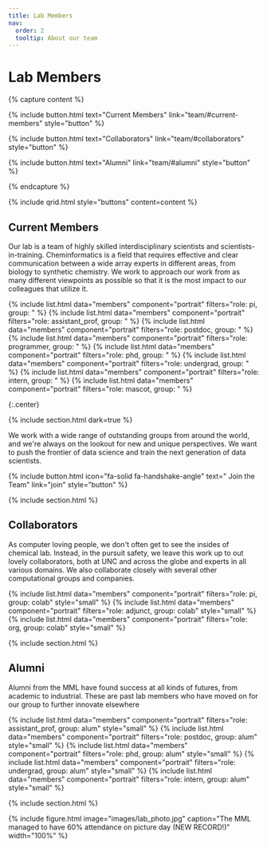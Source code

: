 ```yaml
---
title: Lab Members
nav:
  order: 2
  tooltip: About our team
---
```


# <i class="fas fa-users"></i>Lab Members


{% capture content %}

{%
  include button.html
  text="Current Members"
  link="team/#current-members"
  style="button"
%}

{%
  include button.html
  text="Collaborators"
  link="team/#collaborators"
  style="button"
%}

{%
  include button.html
  text="Alumni"
  link="team/#alumni"
  style="button"
%}

{% endcapture %}

{% include qrid.html style="buttons" content=content %}

## Current Members

Our lab is a team of highly skilled interdisciplinary scientists and scientists-in-training. Cheminformatics is a field
that requires effective and clear communication between a wide array experts in different areas, from biology to 
synthetic chemistry. We work to approach our work from as many different viewpoints as possible so that it is the most
impact to our colleagues that utilize it.

{% include list.html data="members" component="portrait" filters="role: pi, group: " %}
{% include list.html data="members" component="portrait" filters="role: assistant_prof, group: " %}
{% include list.html data="members" component="portrait" filters="role: postdoc, group: " %}
{% include list.html data="members" component="portrait" filters="role: programmer, group: " %}
{% include list.html data="members" component="portrait" filters="role: phd, group: " %}
{% include list.html data="members" component="portrait" filters="role: undergrad, group: " %}
{% include list.html data="members" component="portrait" filters="role: intern, group: " %}
{% include list.html data="members" component="portrait" filters="role: mascot, group: " %}

{:.center}

{% include section.html dark=true %}

We work with a wide range of outstanding groups from around the world, and we're always on the lookout for new and unique perspectives.
We want to push the frontier of data science and train the next generation of data scientists.

{%
  include button.html
  icon="fa-solid fa-handshake-angle"
  text="&nbsp;Join the Team"
  link="join"
  style="button"
%}

{% include section.html %}

## Collaborators 

As computer loving people, we don't often get to see the insides of chemical lab. Instead, in the pursuit safety, we 
leave this work up to out lovely collaborators, both at UNC and across the globe and experts in all various domains. 
We also collaborate closely with several other computational groups and companies. 

{% include list.html data="members" component="portrait" filters="role: pi, group: colab" style="small" %}
{% include list.html data="members" component="portrait" filters="role: adjunct, group: colab" style="small" %}
{% include list.html data="members" component="portrait" filters="role: org, group: colab" style="small" %}

{% include section.html %}

## Alumni

Alumni from the MML have found success at all kinds of futures, from academic to industrial.
These are past lab members who have moved on for our group to further innovate elsewhere

{% include list.html data="members" component="portrait" filters="role: assistant_prof, group: alum" style="small" %}
{% include list.html data="members" component="portrait" filters="role: postdoc, group: alum" style="small" %}
{% include list.html data="members" component="portrait" filters="role: phd, group: alum" style="small" %}
{% include list.html data="members" component="portrait" filters="role: undergrad, group: alum" style="small" %}
{% include list.html data="members" component="portrait" filters="role: intern, group: alum" style="small" %}

{% include section.html %}

{%
  include figure.html
  image="images/lab_photo.jpg"
  caption="The MML managed to have 60% attendance on picture day (NEW RECORD!)"
  width="100%"
%}
